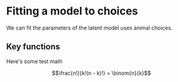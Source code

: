 # Fitting a model to choices

We can fit the parameters of the latent model uses animal choices.
 
## Key functions

Here's some test math

```math
\frac{n!}{k!(n - k)!} = \binom{n}{k}
```
 


